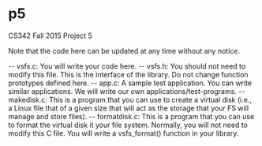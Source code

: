 # p5

CS342 Fall 2015 Project 5

Note that the code here can be updated at any time without any notice. 


-- vsfs.c: You will write your code here. 
-- vsfs.h: You should not need to modify this file. This is the interface of the library. Do not change function prototypes defined here. 
-- app.c: A sample test application. You can write similar applications. We will write our own applications/test-programs. 
-- makedisk.c: This is a program that you can use to create a virtual disk (i.e., a Linux file that of a given size that will act as the storage that your FS will manage and store files). 
-- formatdisk.c: This is a program that you can use to format the virtual disk it your file system. Normally, you will not need to modify this C file. You will write a vsfs_format() function in your library. 


 

